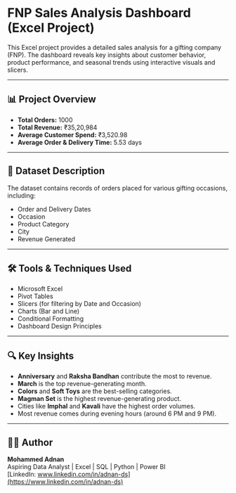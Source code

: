# FNP Sales Analysis Dashboard (Excel Project)

This Excel project provides a detailed sales analysis for a gifting company (FNP). The dashboard reveals key insights about customer behavior, product performance, and seasonal trends using interactive visuals and slicers.

---

## 📊 Project Overview

- **Total Orders:** 1000  
- **Total Revenue:** ₹35,20,984  
- **Average Customer Spend:** ₹3,520.98  
- **Average Order & Delivery Time:** 5.53 days

---

## 📁 Dataset Description

The dataset contains records of orders placed for various gifting occasions, including:
- Order and Delivery Dates
- Occasion
- Product Category
- City
- Revenue Generated

---

## 🛠 Tools & Techniques Used

- Microsoft Excel  
- Pivot Tables  
- Slicers (for filtering by Date and Occasion)  
- Charts (Bar and Line)  
- Conditional Formatting  
- Dashboard Design Principles

---

## 🔍 Key Insights

- **Anniversary** and **Raksha Bandhan** contribute the most to revenue.
- **March** is the top revenue-generating month.
- **Colors** and **Soft Toys** are the best-selling categories.
- **Magman Set** is the highest revenue-generating product.
- Cities like **Imphal** and **Kavali** have the highest order volumes.
- Most revenue comes during evening hours (around 6 PM and 9 PM).

---

## 🧑‍💻 Author

**Mohammed Adnan**  
Aspiring Data Analyst | Excel | SQL | Python | Power BI  
[LinkedIn: www.linkedin.com/in/adnan-ds](https://www.linkedin.com/in/adnan-ds)
